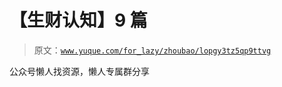 # 【生财认知】9 篇

> 原文：[`www.yuque.com/for_lazy/zhoubao/lopgy3tz5qp9ttvg`](https://www.yuque.com/for_lazy/zhoubao/lopgy3tz5qp9ttvg)

公众号懒人找资源，懒人专属群分享